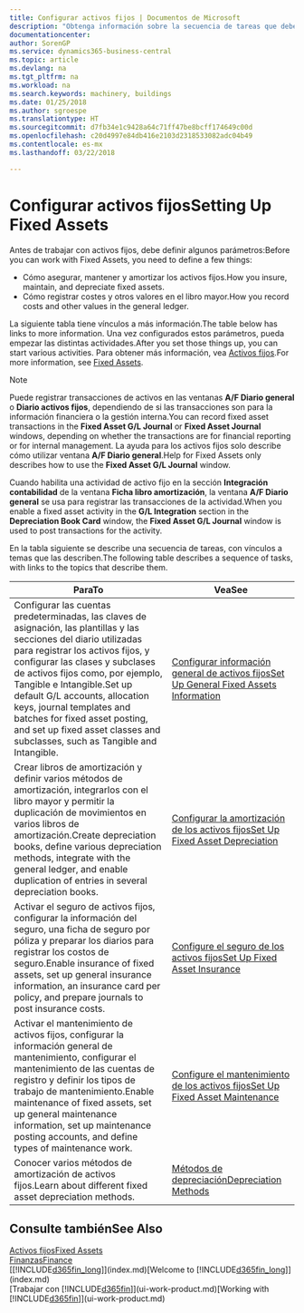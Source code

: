 ```yaml
---
title: Configurar activos fijos | Documentos de Microsoft
description: "Obtenga información sobre la secuencia de tareas que debe realizar para configurar activos fijos, como maquinaria o edificios."
documentationcenter: 
author: SorenGP
ms.service: dynamics365-business-central
ms.topic: article
ms.devlang: na
ms.tgt_pltfrm: na
ms.workload: na
ms.search.keywords: machinery, buildings
ms.date: 01/25/2018
ms.author: sgroespe
ms.translationtype: HT
ms.sourcegitcommit: d7fb34e1c9428a64c71ff47be8bcff174649c00d
ms.openlocfilehash: c20d4997e84db416e2103d2318533082adc04b49
ms.contentlocale: es-mx
ms.lasthandoff: 03/22/2018

---
```

# <a name="setting-up-fixed-assets"></a><span data-ttu-id="eeff3-103">Configurar activos fijos</span><span class="sxs-lookup"><span data-stu-id="eeff3-103">Setting Up Fixed Assets</span></span>
<span data-ttu-id="eeff3-104">Antes de trabajar con activos fijos, debe definir algunos parámetros:</span><span class="sxs-lookup"><span data-stu-id="eeff3-104">Before you can work with Fixed Assets, you need to define a few things:</span></span>  

* <span data-ttu-id="eeff3-105">Cómo asegurar, mantener y amortizar los activos fijos.</span><span class="sxs-lookup"><span data-stu-id="eeff3-105">How you insure, maintain, and depreciate fixed assets.</span></span>  
* <span data-ttu-id="eeff3-106">Cómo registrar costes y otros valores en el libro mayor.</span><span class="sxs-lookup"><span data-stu-id="eeff3-106">How you record costs and other values in the general ledger.</span></span>  

<span data-ttu-id="eeff3-107">La siguiente tabla tiene vínculos a más información.</span><span class="sxs-lookup"><span data-stu-id="eeff3-107">The table below has links to more information.</span></span> <span data-ttu-id="eeff3-108">Una vez configurados estos parámetros, pueda empezar las distintas actividades.</span><span class="sxs-lookup"><span data-stu-id="eeff3-108">After you set those things up, you can start various activities.</span></span> <span data-ttu-id="eeff3-109">Para obtener más información, vea [Activos fijos](fa-manage.md).</span><span class="sxs-lookup"><span data-stu-id="eeff3-109">For more information, see [Fixed Assets](fa-manage.md).</span></span>  

> [!NOTE]  
>   <span data-ttu-id="eeff3-110">Puede registrar transacciones de activos en las ventanas **A/F Diario general** o **Diario activos fijos**, dependiendo de si las transacciones son para la información financiera o la gestión interna.</span><span class="sxs-lookup"><span data-stu-id="eeff3-110">You can record fixed asset transactions in the **Fixed Asset G/L Journal** or **Fixed Asset Journal** windows, depending on whether the transactions are for financial reporting or for internal management.</span></span> <span data-ttu-id="eeff3-111">La ayuda para los activos fijos solo describe cómo utilizar ventana **A/F Diario general**.</span><span class="sxs-lookup"><span data-stu-id="eeff3-111">Help for Fixed Assets only describes how to use the **Fixed Asset G/L Journal** window.</span></span>  

<span data-ttu-id="eeff3-112">Cuando habilita una actividad de activo fijo en la sección **Integración contabilidad** de la ventana **Ficha libro amortización**, la ventana **A/F Diario general** se usa para registrar las transacciones de la actividad.</span><span class="sxs-lookup"><span data-stu-id="eeff3-112">When you enable a fixed asset activity in the **G/L Integration** section in the **Depreciation Book Card** window, the **Fixed Asset G/L Journal** window is used to post transactions for the activity.</span></span>

<span data-ttu-id="eeff3-113">En la tabla siguiente se describe una secuencia de tareas, con vínculos a temas que las describen.</span><span class="sxs-lookup"><span data-stu-id="eeff3-113">The following table describes a sequence of tasks, with links to the topics that describe them.</span></span>  

| <span data-ttu-id="eeff3-114">Para</span><span class="sxs-lookup"><span data-stu-id="eeff3-114">To</span></span> | <span data-ttu-id="eeff3-115">Vea</span><span class="sxs-lookup"><span data-stu-id="eeff3-115">See</span></span> |
| --- | --- |
| <span data-ttu-id="eeff3-116">Configurar las cuentas predeterminadas, las claves de asignación, las plantillas y las secciones del diario utilizadas para registrar los activos fijos, y configurar las clases y subclases de activos fijos como, por ejemplo, Tangible e Intangible.</span><span class="sxs-lookup"><span data-stu-id="eeff3-116">Set up default G/L accounts, allocation keys, journal templates and batches for fixed asset posting, and set up fixed asset classes and subclasses, such as Tangible and Intangible.</span></span> |[<span data-ttu-id="eeff3-117">Configurar información general de activos fijos</span><span class="sxs-lookup"><span data-stu-id="eeff3-117">Set Up General Fixed Assets Information</span></span>](fa-how-setup-general.md) |
| <span data-ttu-id="eeff3-118">Crear libros de amortización y definir varios métodos de amortización, integrarlos con el libro mayor y permitir la duplicación de movimientos en varios libros de amortización.</span><span class="sxs-lookup"><span data-stu-id="eeff3-118">Create depreciation books, define various depreciation methods, integrate with the general ledger, and enable duplication of entries in several depreciation books.</span></span> |[<span data-ttu-id="eeff3-119">Configurar la amortización de los activos fijos</span><span class="sxs-lookup"><span data-stu-id="eeff3-119">Set Up Fixed Asset Depreciation</span></span>](fa-how-setup-depreciation.md) |
| <span data-ttu-id="eeff3-120">Activar el seguro de activos fijos, configurar la información del seguro, una ficha de seguro por póliza y preparar los diarios para registrar los costos de seguro.</span><span class="sxs-lookup"><span data-stu-id="eeff3-120">Enable insurance of fixed assets, set up general insurance information, an insurance card per policy, and prepare journals to post insurance costs.</span></span> |[<span data-ttu-id="eeff3-121">Configure el seguro de los activos fijos</span><span class="sxs-lookup"><span data-stu-id="eeff3-121">Set Up Fixed Asset Insurance</span></span>](fa-how-setup-insurance.md) |
| <span data-ttu-id="eeff3-122">Activar el mantenimiento de activos fijos, configurar la información general de mantenimiento, configurar el mantenimiento de las cuentas de registro y definir los tipos de trabajo de mantenimiento.</span><span class="sxs-lookup"><span data-stu-id="eeff3-122">Enable maintenance of fixed assets, set up general maintenance information, set up maintenance posting accounts, and define types of maintenance work.</span></span> |[<span data-ttu-id="eeff3-123">Configure el mantenimiento de los activos fijos</span><span class="sxs-lookup"><span data-stu-id="eeff3-123">Set Up Fixed Asset Maintenance</span></span>](fa-how-setup-maintenance.md) |
| <span data-ttu-id="eeff3-124">Conocer varios métodos de amortización de activos fijos.</span><span class="sxs-lookup"><span data-stu-id="eeff3-124">Learn about different fixed asset depreciation methods.</span></span> |[<span data-ttu-id="eeff3-125">Métodos de depreciación</span><span class="sxs-lookup"><span data-stu-id="eeff3-125">Depreciation Methods</span></span>](fa-depreciation-methods.md) |

## <a name="see-also"></a><span data-ttu-id="eeff3-126">Consulte también</span><span class="sxs-lookup"><span data-stu-id="eeff3-126">See Also</span></span>
[<span data-ttu-id="eeff3-127">Activos fijos</span><span class="sxs-lookup"><span data-stu-id="eeff3-127">Fixed Assets</span></span>](fa-manage.md)  
[<span data-ttu-id="eeff3-128">Finanzas</span><span class="sxs-lookup"><span data-stu-id="eeff3-128">Finance</span></span>](finance.md)  
<span data-ttu-id="eeff3-129">[[!INCLUDE[d365fin_long](includes/d365fin_long_md.md)]](index.md)</span><span class="sxs-lookup"><span data-stu-id="eeff3-129">[Welcome to [!INCLUDE[d365fin_long](includes/d365fin_long_md.md)]](index.md)</span></span>  
<span data-ttu-id="eeff3-130">[Trabajar con [!INCLUDE[d365fin](includes/d365fin_md.md)]](ui-work-product.md)</span><span class="sxs-lookup"><span data-stu-id="eeff3-130">[Working with [!INCLUDE[d365fin](includes/d365fin_md.md)]](ui-work-product.md)</span></span>

